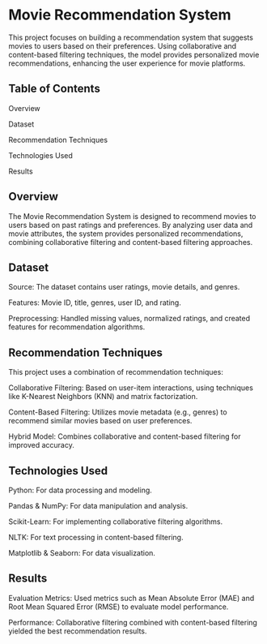 # Movie Recommendation System

This project focuses on building a recommendation system that suggests movies to users based on their preferences. Using collaborative and content-based filtering techniques, the model provides personalized movie recommendations, enhancing the user experience for movie platforms.

## Table of Contents

Overview

Dataset

Recommendation Techniques

Technologies Used

Results

## Overview

The Movie Recommendation System is designed to recommend movies to users based on past ratings and preferences. By analyzing user data and movie attributes, the system provides personalized recommendations, combining collaborative filtering and content-based filtering approaches.

## Dataset

Source: The dataset contains user ratings, movie details, and genres.

Features: Movie ID, title, genres, user ID, and rating.

Preprocessing: Handled missing values, normalized ratings, and created features for recommendation algorithms.
## Recommendation Techniques

This project uses a combination of recommendation techniques:

Collaborative Filtering: Based on user-item interactions, using techniques like K-Nearest Neighbors (KNN) and matrix factorization.

Content-Based Filtering: Utilizes movie metadata (e.g., genres) to recommend similar movies based on user preferences.

Hybrid Model: Combines collaborative and content-based filtering for improved accuracy.
## Technologies Used

Python: For data processing and modeling.

Pandas & NumPy: For data manipulation and analysis.

Scikit-Learn: For implementing collaborative filtering algorithms.

NLTK: For text processing in content-based filtering.

Matplotlib & Seaborn: For data visualization.
## Results

Evaluation Metrics: Used metrics such as Mean Absolute Error (MAE) and Root Mean Squared Error (RMSE) to evaluate model performance.

Performance: Collaborative filtering combined with content-based filtering yielded the best recommendation results.
